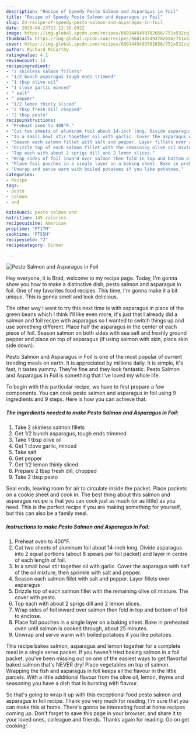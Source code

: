 ```yaml
---
description: "Recipe of Speedy Pesto Salmon and Asparagus in Foil"
title: "Recipe of Speedy Pesto Salmon and Asparagus in Foil"
slug: 24-recipe-of-speedy-pesto-salmon-and-asparagus-in-foil
date: 2020-04-23T15:12:10.892Z
image: https://img-global.cpcdn.com/recipes/6601445493702656/751x532cq70/pesto-salmon-and-asparagus-in-foil-recipe-main-photo.jpg
thumbnail: https://img-global.cpcdn.com/recipes/6601445493702656/751x532cq70/pesto-salmon-and-asparagus-in-foil-recipe-main-photo.jpg
cover: https://img-global.cpcdn.com/recipes/6601445493702656/751x532cq70/pesto-salmon-and-asparagus-in-foil-recipe-main-photo.jpg
author: Richard McCarthy
ratingvalue: 4.1
reviewcount: 14
recipeingredient:
- "2 skinless salmon fillets"
- "1/2 bunch asparagus tough ends trimmed"
- "1 tbsp olive oil"
- "1 clove garlic minced"
- " salt"
- " pepper"
- "1/2 lemon thinly sliced"
- "2 tbsp fresh dill chopped"
- "2 tbsp pesto"
recipeinstructions:
- "Preheat oven to 400°F."
- "Cut two sheets of aluminum foil about 14-inch long. Divide asparagus into 2 equal portions (about 8 spears per foil packet) and layer in centre of each length of foil."
- "In a small bowl stir together oil with garlic. Cover the asparagus with half of the oil mixture, then sprinkle with salt and pepper."
- "Season each salmon fillet with salt and pepper. Layer fillets over asparagus"
- "Drizzle top of each salmon fillet with the remaining olive oil mixture. The cover with pesto."
- "Top each with about 2 sprigs dill and 2 lemon slices."
- "Wrap sides of foil inward over salmon then fold in top and bottom of foil to enclose."
- "Place foil pouches in a single layer on a baking sheet. Bake in preheated oven until salmon is cooked through, about 25 minutes."
- "Unwrap and serve warm with boiled potatoes if you like potatoes."
categories:
- Recipe
tags:
- pesto
- salmon
- and

katakunci: pesto salmon and 
nutrition: 145 calories
recipecuisine: American
preptime: "PT17M"
cooktime: "PT55M"
recipeyield: "2"
recipecategory: Dinner

---
```



![Pesto Salmon and Asparagus in Foil](https://img-global.cpcdn.com/recipes/6601445493702656/751x532cq70/pesto-salmon-and-asparagus-in-foil-recipe-main-photo.jpg)

Hey everyone, it is Brad, welcome to my recipe page. Today, I'm gonna show you how to make a distinctive dish, pesto salmon and asparagus in foil. One of my favorites food recipes. This time, I'm gonna make it a bit unique. This is gonna smell and look delicious.

The other way I want to try this next time is with asparagus in place of the green beans which I think I&#39;ll like even more, it&#39;s just that I already did a salmon and foil recipe with asparagus so I wanted to switch things up and use something different. Place half the asparagus in the center of each piece of foil. Season salmon on both sides with sea salt and freshly ground pepper and place on top of asparagus (if using salmon with skin, place skin side down).

Pesto Salmon and Asparagus in Foil is one of the most popular of current trending meals on earth. It is appreciated by millions daily. It is simple, it's fast, it tastes yummy. They're fine and they look fantastic. Pesto Salmon and Asparagus in Foil is something that I've loved my whole life.


To begin with this particular recipe, we have to first prepare a few components. You can cook pesto salmon and asparagus in foil using 9 ingredients and 9 steps. Here is how you can achieve that.

<!--inarticleads1-->

##### The ingredients needed to make Pesto Salmon and Asparagus in Foil:

1. Take 2 skinless salmon fillets
1. Get 1/2 bunch asparagus, tough ends trimmed
1. Take 1 tbsp olive oil
1. Get 1 clove garlic, minced
1. Take  salt
1. Get  pepper
1. Get 1/2 lemon thinly sliced
1. Prepare 2 tbsp fresh dill, chopped
1. Take 2 tbsp pesto


Seal ends, leaving room for air to circulate inside the packet. Place packets on a cookie sheet and cook in. The best thing about this salmon and asparagus recipe is that you can cook just as much (or as little) as you need. This is the perfect recipe if you are making something for yourself, but this can also be a family meal. 

<!--inarticleads2-->

##### Instructions to make Pesto Salmon and Asparagus in Foil:

1. Preheat oven to 400°F.
1. Cut two sheets of aluminum foil about 14-inch long. Divide asparagus into 2 equal portions (about 8 spears per foil packet) and layer in centre of each length of foil.
1. In a small bowl stir together oil with garlic. Cover the asparagus with half of the oil mixture, then sprinkle with salt and pepper.
1. Season each salmon fillet with salt and pepper. Layer fillets over asparagus
1. Drizzle top of each salmon fillet with the remaining olive oil mixture. The cover with pesto.
1. Top each with about 2 sprigs dill and 2 lemon slices.
1. Wrap sides of foil inward over salmon then fold in top and bottom of foil to enclose.
1. Place foil pouches in a single layer on a baking sheet. Bake in preheated oven until salmon is cooked through, about 25 minutes.
1. Unwrap and serve warm with boiled potatoes if you like potatoes.


This recipe bakes salmon, asparagus and lemon together for a complete meal in a single serve packet. If you haven&#39;t tried baking salmon in a foil packet, you&#39;ve been missing out on one of the easiest ways to get flavorful baked salmon that&#39;s NEVER dry! Place vegetables on top of salmon. Wrapping the fish and asparagus in foil keeps all the flavour in the little parcels. With a little additional flavour from the olive oil, lemon, thyme and seasoning you have a dish that is bursting with flavour. 

So that's going to wrap it up with this exceptional food pesto salmon and asparagus in foil recipe. Thank you very much for reading. I'm sure that you can make this at home. There's gonna be interesting food at home recipes coming up. Don't forget to save this page in your browser, and share it to your loved ones, colleague and friends. Thanks again for reading. Go on get cooking!
